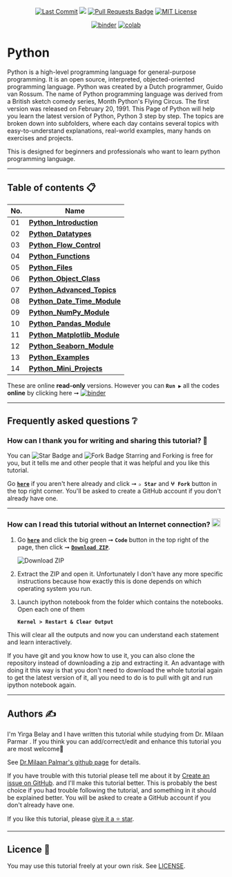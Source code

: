 <p align="center"> 
<a href="https://github.com/Yirga-16"><img src="https://img.shields.io/static/v1?logo=github&label=main&message=Yirga-16&color=ff3300" alt="Last Commit"/></a> 
<a href="https://hits.seeyoufarm.com"><img src="https://hits.seeyoufarm.com/api/count/incr/badge.svg?url=https%3A%2F%2Fgithub.com%2FYirga-16%2F02_Python_Datatypes&count_bg=%231DC92C&title_bg=%23555555&icon=&icon_color=%23E7E7E7&title=views&edge_flat=false"/></a>
<a href="https://github.com/Yirga-16/Python-in-Detail/tree/main/02_Python_Datatypes/pulls"><img src="https://img.shields.io/github/issues-pr/Yirga-16/Python-in-Detail/tree/main/02_Python_Datatypes.svg?colorB=yellow&style=flat" alt="Pull Requests Badge"/></a>
<a href="https://github.com/Yirga-16/Python-in-Detail/tree/main/02_Python_Datatypes/blob/main/LICENSE"><img src="https://img.shields.io/badge/License-MIT-blueviolet.svg" alt="MIT License"/></a>
</p> 

<p align="center"> 
<a href="https://mybinder.org/v2/gh/Yirga-16/Python-in-Detail/tree/main/02_Python_Datatypes/HEAD"><img src="https://mybinder.org/badge_logo.svg" alt="binder"/></a>
<a href="https://githubtocolab.com/Yirga-16/Python-in-Detail/tree/main/02_Python_Datatypes"><img src="https://colab.research.google.com/assets/colab-badge.svg" alt="colab"/></a>    
</p> 


# Python

Python is a high-level programming language for general-purpose programming. It is an open source, interpreted, objected-oriented programming language. Python was created by a Dutch programmer, Guido van Rossum. The name of Python programming language was derived from a British sketch comedy series, Month Python's Flying Circus. The first version was released on February 20, 1991. This Page of Python will help you learn the latest version of Python, Python 3 step by step. The topics are broken down into subfolders, where each day contains several topics with easy-to-understand explanations, real-world examples, many hands on exercises and projects.

This is designed for beginners and professionals who want to learn python programming language. 

---

## Table of contents 📋

| **No.** | **Name** | 
| ------- | -------- | 
| 01 | **[Python_Introduction](https://github.com/Yirga-16/Python-in-Detail/tree/main/01_Python_Introduction)** |
| 02 | **[Python_Datatypes](https://github.com/Yirga-16/Python-in-Detail/tree/main/02_Python_Datatypes)**| 
| 03 | **[Python_Flow_Control](https://github.com/Yirga-16/Python-in-Detail/tree/main/03_Python_Flow_Control)**| 
| 04 | **[Python_Functions](https://github.com/Yirga-16/Python-in-Detail/tree/main/04_Python_Functions)** |
| 05 | **[Python_Files](https://github.com/Yirga-16/Python-in-Detail/tree/main/05_Python_Files)**| 
| 06 | **[Python_Object_Class](https://github.com/Yirga-16/Python-in-Detail/tree/main/06_Python_Object_Class)**|
| 07 | **[Python_Advanced_Topics](https://github.com/Yirga-16/Python-in-Detail/tree/main/07_Python_Advanced_Topics)**|
| 08 | **[Python_Date_Time_Module](https://github.com/Yirga-16/Python-in-Detail/tree/main/08_Python_Date_Time_Module)**|
| 09 | **[Python_NumPy_Module](https://github.com/Yirga-16/Python-in-Detail/tree/main/09_Python_NumPy_Module)**|
| 10 | **[Python_Pandas_Module](https://github.com/Yirga-16/Python-in-Detail/tree/main/10_Python_Pandas_Module)**|
| 11 | **[Python_Matplotlib_Module](https://github.com/Yirga-16/Python-in-Detail/tree/main/11_Python_Matplotlib_Module)**|
| 12 | **[Python_Seaborn_Module](https://github.com/Yirga-16/Python-in-Detail/tree/main/12_Python_Seaborn_Module)**|
| 13 | **[Python_Examples](https://github.com/Yirga-16/Python-in-Detail/tree/main/13_Python_Examples)**|
| 14 | **[Python_Mini_Projects](https://github.com/Yirga-16/Python-in-Detail/tree/main/14_Python_Mini_Projects)**|

These are online **read-only** versions. However you can **`Run ▶`**  all the codes **online** by clicking here ➞ <a href="https://mybinder.org/v2/gh/Yirga-16/Python-in-Detail/tree/main/02_Python_Datatypes/HEAD"><img src="https://mybinder.org/badge_logo.svg" alt="binder"/></a>

---

## Frequently asked questions ❔

### How can I thank you for writing and sharing this tutorial? 🌷

You can <img src="https://img.shields.io/static/v1?label=%E2%AD%90 Star &message=if%20useful&style=style=flat&color=blue" alt="Star Badge"/> and <img src="https://img.shields.io/static/v1?label=%E2%B5%96 Fork &message=if%20useful&style=style=flat&color=blue" alt="Fork Badge"/> Starring and Forking is free for you, but it tells me and other people that it was helpful and you like this tutorial.

Go [**`here`**](https://github.com/Yirga-16/Python-in-Detail/tree/main/02_Python_Datatypes) if you aren't here already and click ➞ **`✰ Star`** and **`ⵖ Fork`** button in the top right corner. You'll be asked to create a GitHub account if you don't already have one.

---

### How can I read this tutorial without an Internet connection? <img alt="GIF" src="https://github.com/TheDudeThatCode/TheDudeThatCode/blob/master/Assets/hmm.gif" width="20vw" />

1. Go [**`here`**](https://github.com/Yirga-16/Python-in-Detail) and click the big green ➞ **`Code`** button in the top right of the page, then click ➞ [**`Download ZIP`**](https://github.com/Yirga-16/Python-in-Detail/archive/refs/heads/main.zip).

    ![Download ZIP](https://github.com/Yirga-16/Python-in-Detail/tree/main/01_Python_Introduction/img/dnld_rep.png) 

2. Extract the ZIP and open it. Unfortunately I don't have any more specific instructions because how exactly this is done depends on which operating system you run.
    
3. Launch ipython notebook from the folder which contains the notebooks. Open each one of them
  
    **`Kernel > Restart & Clear Output`**
    
This will clear all the outputs and now you can understand each statement and learn interactively.

If you have git and you know how to use it, you can also clone the repository instead of downloading a zip and extracting it. An advantage with doing it this way is that you don't need to download the whole tutorial again to get the latest version of it, all you need to do is to pull with git and run ipython notebook again.

---

## Authors ✍️

I'm Yirga Belay and I have written this tutorial while studying from Dr. Milaan Parmar . If you think you can add/correct/edit and enhance this tutorial you are most welcome🙏

See [Dr.Milaan Palmar's github page](https://github.com/milaan9) for details.

If you have trouble with this tutorial please tell me about it by [Create an issue on GitHub](https://github.com/Yirga-16/Python-in-Detail/tree/main/02_Python_Datatypes/issues/new). and I'll make this tutorial better. This is probably the best choice if you had trouble following the tutorial, and something in it should be explained better. You will be asked to create a GitHub account if you don't already have one.

If you like this tutorial, please [give it a ⭐ star](https://github.com/Yirga-16/Python-in-Detail/tree/main/02_Python_Datatypes).

---

## Licence 📜

You may use this tutorial freely at your own risk. See [LICENSE](./LICENSE).
